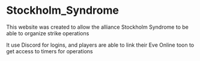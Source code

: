 # Stockholm_Syndrome
This website was created to allow the alliance Stockholm Syndrome to be able to organize strike operations

It use Discord for logins, and players are able to link their Eve Online toon to get access to timers for operations
